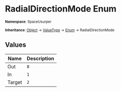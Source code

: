 # RadialDirectionMode Enum

<small>**Namespace**: SpaceUsurper</small>

<small>**Inheritance**: [Object](https://docs.microsoft.com/en-us/dotnet/api/system.object?view=netframework-4.5) → [ValueType](https://docs.microsoft.com/en-us/dotnet/api/system.valuetype?view=netframework-4.5) → [Enum](https://docs.microsoft.com/en-us/dotnet/api/system.enum?view=netframework-4.5) → RadialDirectionMode</small>

## Values

<div markdown="1" class="member-table">

| Name | Description |
| ---- | ----------- |
| Out | `0` |
| In | `1` |
| Target | `2` |

</div>

